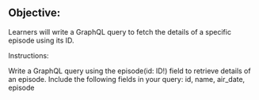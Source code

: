 <h2>Objective:</h2>
 Learners will write a GraphQL query to fetch the details of a specific episode using its ID.

Instructions:

Write a GraphQL query using the episode(id: ID!) field to retrieve details of an episode.
Include the following fields in your query: id, name, air_date, episode